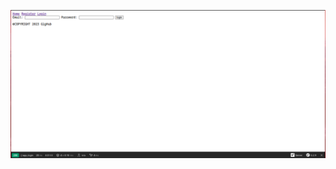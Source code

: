 ![alt text](https://github.com/med-ridha/gighub/blob/863458117eec88b99130e54ead7cfa2a5167a6bf/images/Login.png?raw=true)

